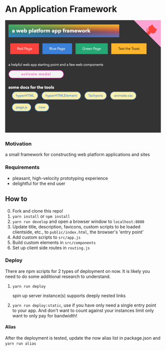 # An Application Framework

[![framework screenshot](./public/assets/screenshot.png)](https://app-scaffolding.now.sh)

### Motivation

a small framework for constructing web platform applications and sites

### Requirements

- pleasant, high-velocity prototyping experience
- delightful for the end user

## How to

0. Fork and clone this repo!
1. `yarn install` or `npm install`
1. `yarn run develop` and open a browser window to `localhost:8080`
1. Update title, description, favicons, custom scripts to be loaded clientside, etc., to `public/index.html`, the browser's 'entry point'
2. Add custom scripts to `src/app.js`
3. Build custom elements in `src/components`
4. Set up client side routes in `routing.js`

### Deploy

There are npm scripts for 2 types of deployment on now. It is likely you need to do some additional research to understand.
1. `yarn run deploy`

    spin up server instance(s) supports deeply nested links

2. `yarn run deploy:static`, use if you have only need a single entry point to your app. And don't want to count against your instances limit only want to only pay for bandwidth!

#### Alias

After the deployment is tested, update the now alias list in package.json and `yarn run alias`
